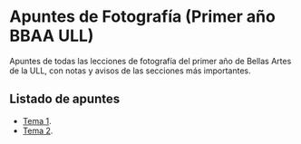 # Apuntes de Fotografía (Primer año BBAA ULL)
Apuntes de todas las lecciones de fotografía del primer año de Bellas Artes de la ULL, con notas y avisos de las secciones más importantes.

## Listado de apuntes

- [Tema 1](https://github.com/Yahlunna/Apuntes-Fotografia-Primero-BBAA-ULL/blob/main/Tema%201/Tema1.md).
- [Tema 2](https://github.com/Yahlunna/Apuntes-Fotografia-Primero-BBAA-ULL/blob/main/Tema%202/Tema2.md).
  
